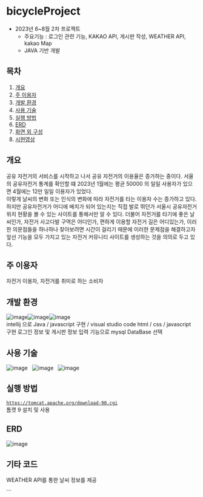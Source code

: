 # bicycleProject

+ 2023년 6~8월 2차 프로젝트
    - 주요기능 : 로그인 관련 기능, KAKAO API, 게시판 작성, WEATHER API, kakao Map
    - JAVA 기반 개발
 
## 목차
1. [개요](#개요)
2. [주 이용자](#주-이용자)
3. [개발 환경](#개발-환경)
4. [사용 기술](#사용-기술)
5. [실행 방법](#실행-방법)
6. [ERD](#erd)
7. [화면 외 구성](#화면-구성)
8. [시현영상](#시현-영상)


## 개요
공유 자전거의 서비스를 시작하고 나서 공유 자전거의 이용율은 증가하는 중이다. 서울의 공유자전거 통계를 확인할 떄 2023년 1월에는 평균 50000 의 일일 사용자가 있으면 4월에는 12만 일일 이용자가 있었다.<br>
이렇게 날씨의 변화 또는 인식의 변화에 따라 자전거를 타는 이용자 수는 증가하고 있다. 하지만 공유자전거가 어디에 배치가 되어 있는지는 직접 발로 뛰던가 서울시 공유자전거 위치 현황을 볼 수 있는 사이트를 통해서만 알 수 있다. 더불어 자전거를 타기에 좋은 날씨인가, 자전거 사고다발 구역은 어디인가, 편하게 이용할 자전거 길은 어디있는가, 이러한 의문점들을 하나하나 찾아보려면 시간이 걸리기 때문에 이러한 문제점을 해결하고자 앞선 기능을 모두 가지고 있는 자전거 커뮤니티 사이트를 생성하는 것을 의의로 두고 있다.<br>

## 주 이용자
자전거 이용자, 자전거를 취미로 하는 소비자
## 개발 환경
![image](https://github.com/leem5514/CocktailProject/assets/116091798/df032a32-7a9a-48b8-aa67-926feeb84821)![image](https://github.com/leem5514/CocktailProject/assets/116091798/f824aa42-51a5-4446-8883-81639f5641aa)![image](https://github.com/leem5514/CocktailProject/assets/116091798/a319994e-0c89-458b-8e6c-dddcef4df672)<br>
intellij 으로 Java / javascript 구현 / visual studio code html / css / javascript 구현 
로그인 정보 및 게시판 정보 입력 기능으로 mysql DataBase 선택
## 사용 기술

![image](https://github.com/leem5514/CocktailProject/assets/116091798/5dd6bb86-cb67-41a9-bcc1-fdabc227c905) &nbsp;
![image](https://github.com/leem5514/CocktailProject/assets/116091798/a28922f2-e4fb-4d62-8ede-a51c2ac3f736) &nbsp;
![image](https://github.com/leem5514/CocktailProject/assets/116091798/4b92c401-ac71-4c36-9163-9e6e66edb039)

## 실행 방법
<code>https://tomcat.apache.org/download-90.cgi</code><br>
톰캣 9 설치 및 사용<br>

## ERD

![image](https://github.com/leem5514/bicycleProject/assets/116091798/fef1a483-2d64-4dcd-af44-f93f09901e52)

## 기타 코드
<p> WEATHER API를 통한 날씨 정보를 제공</p>
```
    <script>
        // OpenWeatherMap API 키
        const apiKey = "개인 키";
        // 위치 정보 (도시 이름, 국가 코드)
        const city = "Seoul,KR";
        // API 요청 URL
        const apiUrl = `https://api.openweathermap.org/data/2.5/weather?q=${city}&appid=${apiKey}`;

        // API 호출 및 날씨 정보 표시
        fetch(apiUrl)
            .then(response => response.json())
            .then(data => {
                const weatherIcon = data.weather[0].icon;
                const iconUrl = `http://openweathermap.org/img/w/${weatherIcon}.png`;
                const weatherIconElement = document.getElementById("weather-icon");
                weatherIconElement.style.backgroundImage = `url(${iconUrl})`;

                const cityNameElement = document.getElementById("city-name");
                cityNameElement.textContent = data.name;

                const temperatureElement = document.getElementById("temperature");
                const temperature = data.main.temp - 273.15;
                temperatureElement.textContent = ` ${temperature.toFixed(1)}°C`;
            })
            .catch(error => {
                console.log("Error fetching weather data:", error);
            });
    </script>
</div>
```

<P> 카카오 MAP API</P>


    <script charset="UTF-8" class="daum_roughmap_loader_script" src="https://ssl.daumcdn.net/dmaps/map_js_init/roughmapLoader.js"></script>
    // 지도의 크기 제공
    <div id="map" style="width:100%;height:100vh;"></div>
    <script type="text/javascript" src="//dapi.kakao.com/v2/maps/sdk.js?appkey='제공받은 api 키'"></script>
    <script>
        var container = document.getElementById('map');
        var options = {
            center: new kakao.maps.LatLng(37.55564880, 126.91062927), //중심좌표
            level: 3
        };
        var map = new kakao.maps.Map(container, options);
        map.addOverlayMapTypeId(kakao.maps.MapTypeId.BICYCLE);
    </script>
    
## 화면 구성
main.html<br>
![image](https://github.com/leem5514/CocktailProject/assets/116091798/89fb2a5a-83b9-46a6-9539-6eecc47c8834)
<br>
기본화면으로서 지도, 날씨정보, 로그인, 자전거 보관함 , 위험구간, 게시판 으로 이동할 수 있도록 설계
<br>
<br>
login.html
<br>
![image](https://github.com/leem5514/BikeRoadProject/assets/116091798/a12fc425-3bce-4341-9c18-dd8e48647c3d)
<br>
로그인 사이트로 회원가입하고 로그인 가능
카카오톡 api를 적용하여 카카오로도 로그인 할 수 있도록 설계
<br>
<br>
게시판 리스트 , 생성 , 수정 , 삭제 기능
<br>
![image](https://github.com/leem5514/BikeRoadProject/assets/116091798/194583cb-56bb-4e13-bf20-de51cd0775e6)
<br>
![image](https://github.com/leem5514/BikeRoadProject/assets/116091798/0c3131aa-9ef9-48d5-ac5a-ba776aeab3d8)
<br>
![image](https://github.com/leem5514/BikeRoadProject/assets/116091798/90197f21-b5cf-4d8d-90c5-343f5830e022)
<br>
<br>

자전거 도로, 위험 구역, 자전거 거치대 화면 구성
<br>
![image](https://github.com/leem5514/BikeRoadProject/assets/116091798/6a4f715a-d908-42bf-b6c3-2c58bb5d9c68)
<br>
![image](https://github.com/leem5514/BikeRoadProject/assets/116091798/8ec0d9b7-a9f1-4fa8-9395-1aab693f7593)
<br>
![image](https://github.com/leem5514/BikeRoadProject/assets/116091798/fd78721e-07cc-412b-9099-ffba33358de4)
<br>
<br>

업데이트 기록
<br>
![image](https://github.com/leem5514/BikeRoadProject/assets/116091798/a44a00fe-6284-43a2-8764-9f75611b3672)
<br>
<br>

개인정보 처리 방침
<br>
![image](https://github.com/leem5514/BikeRoadProject/assets/116091798/d3298944-8f32-4449-a7a0-c680c180ccb8)
<br>
<br>


등의 화면 구성
<br>





## 시현 영상
<a>Youtube 영상</a><br>
[![Video Label](http://img.youtube.com/vi/FVN-WD0xFwI/0.jpg)](https://youtu.be/FVN-WD0xFwI)

